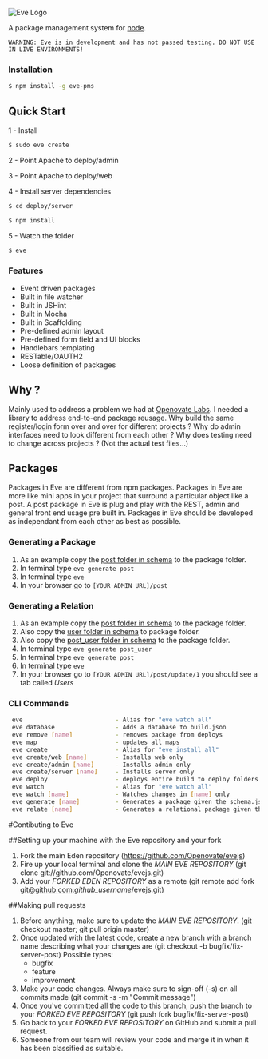 ![Eve Logo](http://openovate.com/eve-logo.png)

  A package management system for [node](http://nodejs.org).

```
WARNING: Eve is in development and has not passed testing. DO NOT USE IN LIVE ENVIRONMENTS!
```

### Installation

```bash
$ npm install -g eve-pms
```

## Quick Start
1 - Install 

```bash
$ sudo eve create
```

2 - Point Apache to deploy/admin

3 - Point Apache to deploy/web

4 - Install server dependencies

```bash
$ cd deploy/server
```

```bash
$ npm install
```

5 - Watch the folder 

```bash
$ eve
```

### Features

  * Event driven packages
  * Built in file watcher
  * Built in JSHint
  * Built in Mocha
  * Built in Scaffolding
  * Pre-defined admin layout
  * Pre-defined form field and UI blocks
  * Handlebars templating
  * RESTable/OAUTH2
  * Loose definition of packages

## Why ?

  Mainly used to address a problem we had at [Openovate Labs](http://openovate.com). I needed a library to 
  address end-to-end package reusage. Why build the same register/login form over and over for different 
  projects ? Why do admin interfaces need to look different from each other ? Why does testing need to change
  across projects ? (Not the actual test files...) 

## Packages

  Packages in Eve are different from npm packages. Packages in Eve are more like mini apps in your project that 
  surround a particular object like a post. A post package in Eve is plug and play with the REST, admin and general front
  end usage pre built in. Packages in Eve should be developed as independant from each other as best as possible.

### Generating a Package
1. As an example copy the [post folder in schema](https://github.com/Openovate/evejs/tree/master/schemas/post) to the package folder.
2. In terminal type `eve generate post`
3. In terminal type `eve`
4. In your browser go to `[YOUR ADMIN URL]/post`

### Generating a Relation
1. As an example copy the [post folder in schema](https://github.com/Openovate/evejs/tree/master/schemas/post) to the package folder.
2. Also copy the [user folder in schema](https://github.com/Openovate/evejs/tree/master/schemas/user) to package folder.
3. Also copy the [post_user folder in schema](https://github.com/Openovate/evejs/tree/master/schemas/post_user) to the package folder.
4. In terminal type `eve generate post_user`
5. In terminal type `eve generate post`
6. In terminal type `eve`
7. In your browser go to `[YOUR ADMIN URL]/post/update/1` you should see a tab called *Users*

### CLI Commands

```bash
 eve                          - Alias for "eve watch all"
 eve database                 - Adds a database to build.json
 eve remove [name]            - removes package from deploys
 eve map                      - updates all maps
 eve create                   - Alias for "eve install all"
 eve create/web [name]        - Installs web only
 eve create/admin [name]      - Installs admin only
 eve create/server [name]     - Installs server only
 eve deploy                   - deploys entire build to deploy folders
 eve watch                    - Alias for "eve watch all"
 eve watch [name]             - Watches changes in [name] only
 eve generate [name]          - Generates a package given the schema.json in that same folder
 eve relate [name]            - Generates a relational package given the schema.json in that same folder
```

#Contibuting to Eve

##Setting up your machine with the Eve repository and your fork

1. Fork the main Eden repository (https://github.com/Openovate/evejs)
2. Fire up your local terminal and clone the *MAIN EVE REPOSITORY* (git clone git://github.com/Openovate/evejs.git)
3. Add your *FORKED EDEN REPOSITORY* as a remote (git remote add fork git@github.com:*github_username*/evejs.git)

##Making pull requests

1. Before anything, make sure to update the *MAIN EVE REPOSITORY*. (git checkout master; git pull origin master)
2. Once updated with the latest code, create a new branch with a branch name describing what your changes are (git checkout -b bugfix/fix-server-post)
    Possible types:
    - bugfix
    - feature
    - improvement
3. Make your code changes. Always make sure to sign-off (-s) on all commits made (git commit -s -m "Commit message")
4. Once you've committed all the code to this branch, push the branch to your *FORKED EVE REPOSITORY* (git push fork bugfix/fix-server-post)
5. Go back to your *FORKED EVE REPOSITORY* on GitHub and submit a pull request.
6. Someone from our team will review your code and merge it in when it has been classified as suitable.

